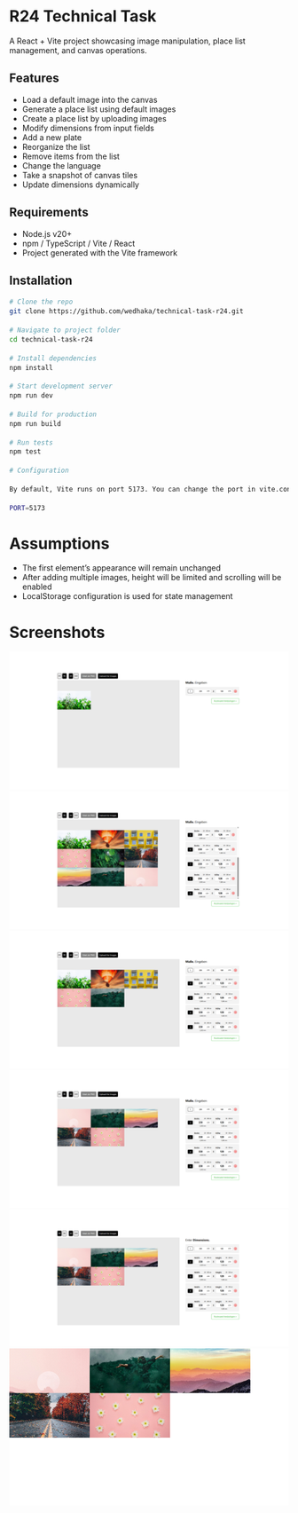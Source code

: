 # R24 Technical Task

A React + Vite project showcasing image manipulation, place list management, and canvas operations.

## Features
- Load a default image into the canvas  
- Generate a place list using default images  
- Create a place list by uploading images  
- Modify dimensions from input fields  
- Add a new plate  
- Reorganize the list  
- Remove items from the list  
- Change the language  
- Take a snapshot of canvas tiles  
- Update dimensions dynamically  

## Requirements
- Node.js v20+  
- npm / TypeScript / Vite / React  
- Project generated with the Vite framework  

## Installation
```bash
# Clone the repo
git clone https://github.com/wedhaka/technical-task-r24.git

# Navigate to project folder
cd technical-task-r24

# Install dependencies
npm install

# Start development server
npm run dev

# Build for production
npm run build

# Run tests
npm test

# Configuration

By default, Vite runs on port 5173. You can change the port in vite.config.ts or with an environment variable:

PORT=5173
```

# Assumptions
- The first element’s appearance will remain unchanged  
- After adding multiple images, height will be limited and scrolling will be enabled  
- LocalStorage configuration is used for state management  

# Screenshots

![Img_01](./public/screenshots/Plate%20list%20-%2001.png)
![Img_02](./public/screenshots/Plate%20list%20-%2002.png)
![Img_03](./public/screenshots/Plate%20list%20-%2003.png)
![Img_04](./public/screenshots/Plate%20list%20-%2004.png)
![Img_05](./public/screenshots/lange%20change%20to%20en.png)
![Img_06](./public/screenshots/snapshot.png)